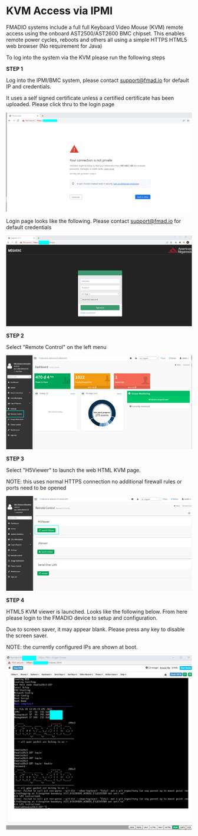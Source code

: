 # KVM Access via IPMI

FMADIO systems include a full full Keyboard Video Mouse (KVM) remote access using the onboard AST2500/AST2600 BMC chipset. This enables remote power cycles, reboots and others all using a simple HTTPS HTML5 web browser (No requirement for Java)

To log into the system via the KVM please run the following steps

**STEP 1**

Log into the IPMI/BMC system, please contact support@fmad.io for default IP and credentials.

It uses a self signed certificate unless a certified certificate has been uploaded. Please click thru to the login page

![Self Signed Certificate](<../.gitbook/assets/image (118) (1).png>)

Login page looks like the following. Please contact support@fmad.io for default credentials

![IPMI BMC Login page](<../.gitbook/assets/image (123) (1) (1).png>)

**STEP 2**

Select "Remote Control" on the left menu

![FMADIO IPMI Remote Control](<../.gitbook/assets/image (130) (1) (1).png>)

**STEP 3**

Select "H5Viewer" to launch the web HTML KVM page.&#x20;

NOTE: this uses normal HTTPS connection no additional firewall rules or ports need to be opened

![FMADIO HTML5 KVM](<../.gitbook/assets/image (125) (1).png>)

**STEP 4**

HTML5 KVM viewer is launched. Looks like the following below. From here please login to the FMADIO device to setup and configuration.

Due to screen saver, it may appear blank. Please press any key to disable the screen saver.

NOTE: the currently configured IPs are shown at boot.

![](<../.gitbook/assets/image (121) (1).png>)

